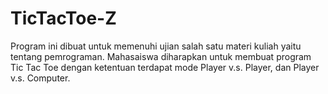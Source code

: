 # TicTacToe-Z

Program ini dibuat untuk memenuhi ujian salah satu materi kuliah yaitu tentang pemrograman. Mahasaiswa diharapkan untuk membuat program Tic Tac Toe dengan ketentuan terdapat mode Player v.s. Player, dan Player v.s. Computer.
